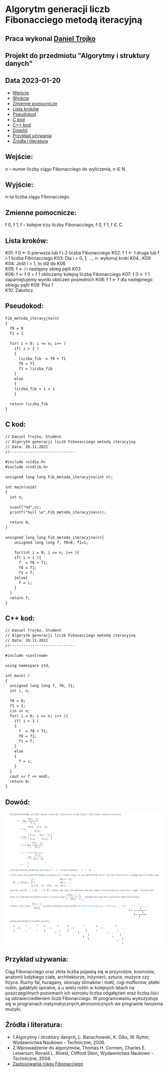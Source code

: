 # Algorytm generacji liczb Fibonacciego metodą iteracyjną

## Praca wykonal [Daniel Trojko](https://github.com/Half-Time-Demon/)

## Projekt do przedmiotu "Algorytmy i struktury danych"

## Data 2023-01-20

- [Wejście](#Wejście)
- [Wyjście](#Wyjście)
- [Zmienne pomocnicze](#zmienne-pomocnicze)
- [Lista kroków](#lista-kroków)
- [Pseudokod](#Pseudokod)
- [C kod](#c-kod)
- [C++ kod](#c-kod-1)
- [Dowód](#Dowód)
- [Przykład używania](#przykład-używania)
- [Źródła i literatura](#żródła-i-literatura)

## Wejście:

n	 –  	numer liczby ciągu Fibonacciego do wyliczenia, n ∈ N.

## Wyjście:

n-ta liczba ciągu Fibonacciego.

## Zmienne pomocnicze:


f 0, f 1, f	 – 	kolejne trzy liczby Fibonacciego, f 0, f 1, f ∈ C.

## Lista kroków:

K01:	f 0 ← 0	pierwsza lub f i-2 liczba Fibonacciego
K02:	f 1 ← 1	druga lub f i-1 liczba Fibonacciego
K03:	Dla i  = 0, 1, ..., n:  wykonuj kroki K04...K08	 
K04:	    Jeśli i  > 1,    to idź do K06	 
K05:	    f  ← i    i następny obieg pętli K03	 
K06:	    f  ← f 0 + f 1	obliczamy kolejną liczbę Fibonacciego
K07:	    f 0 ← f 1	zapamiętujemy wyniki obliczeń pośrednich
K08:	    f 1 ← f	dla następnego obiegu pętli
K09:	Pisz f	 
K10:	Zakończ	

## Pseudokod:
```
Fib_metoda_iteracyjna(n)
{
  f0 = 0
  f1 = 1
  
  for( i = 0; i <= n; i++ )
    if( i > 1 )
    {
      liczba_fib  = f0 + f1
      f0 = f1
      f1 = liczba_fib
    }
    else
    { 
    liczba_fib = i = i
    }
    
  return liczba_fib
}
```

## <a id="C" />C kod:
```
// Daniel Trojko, Student
// Algorytm generacji liczb Fibonacciego metodą iteracyjną
// Data: 20.11.2022
//-----------------------------

#include <stdio.h>
#include <stdlib.h>

unsigned long long Fib_metoda_iteracyjna(int n);

int main(void)
{
  int n;

  scanf("%d",n);
  printf("%ull \n",Fib_metoda_iteracyjna(n));

  return 0;
}

unsigned long long Fib_metoda_iteracyjna(n){
    unsigned long long f, f0=0, f1=1;

    for(int i = 0; i <= n; i++ ){
    if( i > 1 ){
      f  = f0 + f1;
      f0 = f1;
      f1 = f;
    }else{ 
      f = i;
    }
  }
  return f;
}

```

## C++ kod:
```
// Daniel Trojko, Student
// Algorytm generacji liczb Fibonacciego metodą iteracyjną
// Data: 20.11.2022
//-----------------------------

#include <iostream>

using namespace std;

int main( )
{
  unsigned long long f, f0, f1;
  int i, n;

  f0 = 0;
  f1 = 1;
  cin >> n;
  for( i = 0; i <= n; i++ ){
    if( i > 1 )
    {
      f  = f0 + f1;
      f0 = f1;
      f1 = f;
    }
    else
    {
      f = i;
    }
  }
  cout << f << endl;
  return 0;
}
```

## Dowód:

<img width="674" alt="image" src="https://github.com/Half-Time-Demon/Algorytmy_i_struktury_danych/blob/main/Projekt/dowud_fib.png">

## Przykład używania:

Ciąg Fibonacciego oraz złota liczba pojawią się w przyrodzie, kosmosie, anatomii ludzkiego ciała, architekturze, inżynierii, sztuce, muzyce czy fizyce. Ruchy fal, huragany, skorupy ślimaków i małż, rogi muflonów, płatki roślin, galaktyki spiralne, a u wielu roślin w kolejnych latach na poszczególnych poziomach ich wzrostu liczba odgałęzień oraz liczba liści są odzwierciedleniem liczb Fibonacciego. W programowaniu wykożystuje się w programach matymatycznych,atronomicznych we programie twozenia muzyki.

## Źródła i literatura:

- 1.Algorytmy i struktury danych, L. Banachowski, K. Diks, W. Rytter, Wydawnictwa Naukowo - Techniczne, 2006.
- 2.Wprowadzenie do algorytmów, Thomas H. Cormen, Charles E. Leiserson, Ronald L. Rivest, Clifford Stein, Wydawnictwa Naukowo - Techniczne, 2004.
- [Zastosowania ciągu Fibonacciego](https://boringowl.io/blog/ciag-fibonacciego)
